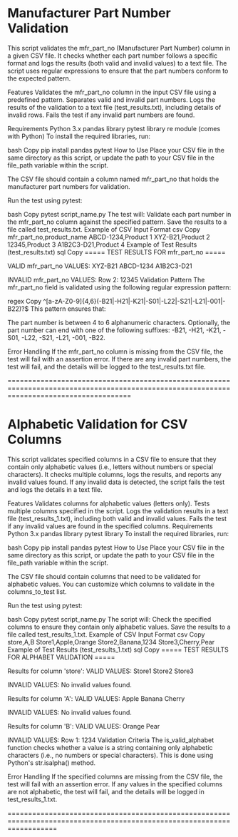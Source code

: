 Manufacturer Part Number Validation
==============================

This script validates the mfr_part_no (Manufacturer Part Number) column in a given CSV file. It checks whether each part number follows a specific format and logs the results (both valid and invalid values) to a text file. The script uses regular expressions to ensure that the part numbers conform to the expected pattern.

Features
Validates the mfr_part_no column in the input CSV file using a predefined pattern.
Separates valid and invalid part numbers.
Logs the results of the validation to a text file (test_results.txt), including details of invalid rows.
Fails the test if any invalid part numbers are found.

Requirements
Python 3.x
pandas library
pytest library
re module (comes with Python)
To install the required libraries, run:

bash
Copy
pip install pandas pytest
How to Use
Place your CSV file in the same directory as this script, or update the path to your CSV file in the file_path variable within the script.

The CSV file should contain a column named mfr_part_no that holds the manufacturer part numbers for validation.

Run the test using pytest:

bash
Copy
pytest script_name.py
The test will:
Validate each part number in the mfr_part_no column against the specified pattern.
Save the results to a file called test_results.txt.
Example of CSV Input Format
csv
Copy
mfr_part_no,product_name
ABCD-1234,Product 1
XYZ-B21,Product 2
12345,Product 3
A1B2C3-D21,Product 4
Example of Test Results (test_results.txt)
sql
Copy
===== TEST RESULTS FOR mfr_part_no =====

VALID mfr_part_no VALUES:
XYZ-B21
ABCD-1234
A1B2C3-D21

INVALID mfr_part_no VALUES:
Row 2: 12345
Validation Pattern
The mfr_part_no field is validated using the following regular expression pattern:

regex
Copy
^[a-zA-Z0-9]{4,6}(-B21|-H21|-K21|-S01|-L22|-S21|-L21|-001|-B22)?$
This pattern ensures that:

The part number is between 4 to 6 alphanumeric characters.
Optionally, the part number can end with one of the following suffixes: -B21, -H21, -K21, -S01, -L22, -S21, -L21, -001, -B22.

Error Handling
If the mfr_part_no column is missing from the CSV file, the test will fail with an assertion error.
If there are any invalid part numbers, the test will fail, and the details will be logged to the test_results.txt file.

==========================================================================================================================================

Alphabetic Validation for CSV Columns
==================================
This script validates specified columns in a CSV file to ensure that they contain only alphabetic values (i.e., letters without numbers or special characters). It checks multiple columns, logs the results, and reports any invalid values found. If any invalid data is detected, the script fails the test and logs the details in a text file.

Features
Validates columns for alphabetic values (letters only).
Tests multiple columns specified in the script.
Logs the validation results in a text file (test_results_1.txt), including both valid and invalid values.
Fails the test if any invalid values are found in the specified columns.
Requirements
Python 3.x
pandas library
pytest library
To install the required libraries, run:

bash
Copy
pip install pandas pytest
How to Use
Place your CSV file in the same directory as this script, or update the path to your CSV file in the file_path variable within the script.

The CSV file should contain columns that need to be validated for alphabetic values. You can customize which columns to validate in the columns_to_test list.

Run the test using pytest:

bash
Copy
pytest script_name.py
The script will:
Check the specified columns to ensure they contain only alphabetic values.
Save the results to a file called test_results_1.txt.
Example of CSV Input Format
csv
Copy
store,A,B
Store1,Apple,Orange
Store2,Banana,1234
Store3,Cherry,Pear
Example of Test Results (test_results_1.txt)
sql
Copy
===== TEST RESULTS FOR ALPHABET VALIDATION =====

Results for column 'store':
VALID VALUES:
Store1
Store2
Store3

INVALID VALUES:
No invalid values found.

Results for column 'A':
VALID VALUES:
Apple
Banana
Cherry

INVALID VALUES:
No invalid values found.

Results for column 'B':
VALID VALUES:
Orange
Pear

INVALID VALUES:
Row 1: 1234
Validation Criteria
The is_valid_alphabet function checks whether a value is a string containing only alphabetic characters (i.e., no numbers or special characters). This is done using Python's str.isalpha() method.

Error Handling
If the specified columns are missing from the CSV file, the test will fail with an assertion error.
If any values in the specified columns are not alphabetic, the test will fail, and the details will be logged in test_results_1.txt.

========================================================================================================================

